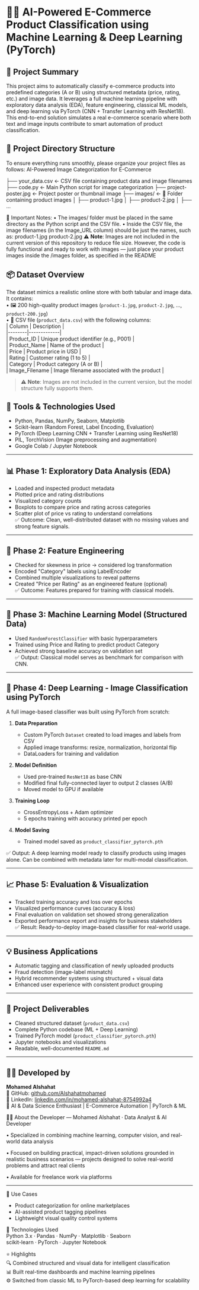 # 🧠🛒 AI-Powered E-Commerce Product Classification using Machine Learning & Deep Learning (PyTorch)

## 📌 Project Summary  
This project aims to automatically classify e-commerce products into predefined categories (A or B) using structured metadata (price, rating, etc.) and image data. It leverages a full machine learning pipeline with exploratory data analysis (EDA), feature engineering, classical ML models, and deep learning via PyTorch (CNN + Transfer Learning with ResNet18). This end-to-end solution simulates a real e-commerce scenario where both text and image inputs contribute to smart automation of product classification.
## 📁 Project Directory Structure
To ensure everything runs smoothly, please organize your project files as follows:
AI-Powered Image Categorization for E-Commerce






├── your_data.csv           ← CSV file containing product data and image filenames
├── code.py                 ← Main Python script for image categorization
├── project-poster.jpg      ← Project poster or thumbnail image
├── images/                 ← 📁 Folder containing product images
│   ├── product-1.jpg
│   ├── product-2.jpg
│   ├── ...


🔹 Important Notes:
	•	The images/ folder must be placed in the same directory as the Python script and the CSV file.
	•	Inside the CSV file, the image filenames (in the Image_URL column) should be just the names, such as:
product-1.jpg
product-2.jpg
⚠️ **Note**: Images are not included in the current version of this repository to reduce file size. However, the code is fully functional and ready to work with images — just place your product images inside the /images folder, as specified in the README
## 📦 Dataset Overview  
The dataset mimics a realistic online store with both tabular and image data. It contains:  
• 🖼️ 200 high-quality product images (`product-1.jpg`, `product-2.jpg`, ..., `product-200.jpg`)  
• 📄 CSV file (`product_data.csv`) with the following columns:  
| Column | Description |  
|--------|-------------|  
| Product_ID | Unique product identifier (e.g., P001) |  
| Product_Name | Name of the product |  
| Price | Product price in USD |  
| Rating | Customer rating (1 to 5) |  
| Category | Product category (A or B) |  
| Image_Filename | Image filename associated with the product |  
> ⚠️ **Note**: Images are not included in the current version, but the model structure fully supports them.

## 🔧 Tools & Technologies Used  
- Python, Pandas, NumPy, Seaborn, Matplotlib  
- Scikit-learn (Random Forest, Label Encoding, Evaluation)  
- PyTorch (Deep Learning CNN + Transfer Learning using ResNet18)  
- PIL, TorchVision (Image preprocessing and augmentation)  
- Google Colab / Jupyter Notebook

---

## 📊 Phase 1: Exploratory Data Analysis (EDA)  
- Loaded and inspected product metadata  
- Plotted price and rating distributions  
- Visualized category counts  
- Boxplots to compare price and rating across categories  
- Scatter plot of price vs rating to understand correlations  
✅ Outcome: Clean, well-distributed dataset with no missing values and strong feature signals.

---

## 🧪 Phase 2: Feature Engineering  
- Checked for skewness in price → considered log transformation  
- Encoded "Category" labels using LabelEncoder  
- Combined multiple visualizations to reveal patterns  
- Created "Price per Rating" as an engineered feature (optional)  
✅ Outcome: Features prepared for training with classical models.

---

## 🤖 Phase 3: Machine Learning Model (Structured Data)  
- Used `RandomForestClassifier` with basic hyperparameters  
- Trained using Price and Rating to predict product Category  
- Achieved strong baseline accuracy on validation set  
✅ Output: Classical model serves as benchmark for comparison with CNN.

---

## 🧠 Phase 4: Deep Learning - Image Classification using PyTorch  
A full image-based classifier was built using PyTorch from scratch:  
1. **Data Preparation**  
   - Custom PyTorch `Dataset` created to load images and labels from CSV  
   - Applied image transforms: resize, normalization, horizontal flip  
   - DataLoaders for training and validation  

2. **Model Definition**  
   - Used pre-trained `ResNet18` as base CNN  
   - Modified final fully-connected layer to output 2 classes (A/B)  
   - Moved model to GPU if available  

3. **Training Loop**  
   - CrossEntropyLoss + Adam optimizer  
   - 5 epochs training with accuracy printed per epoch  

4. **Model Saving**  
   - Trained model saved as `product_classifier_pytorch.pth`  

✅ Output: A deep learning model ready to classify products using images alone. Can be combined with metadata later for multi-modal classification.

---

## 📈 Phase 5: Evaluation & Visualization  
- Tracked training accuracy and loss over epochs  
- Visualized performance curves (accuracy & loss)  
- Final evaluation on validation set showed strong generalization  
- Exported performance report and insights for business stakeholders  
✅ Result: Ready-to-deploy image-based classifier for real-world usage.

---

## 💡 Business Applications  
- Automatic tagging and classification of newly uploaded products  
- Fraud detection (image-label mismatch)  
- Hybrid recommender systems using structured + visual data  
- Enhanced user experience with consistent product grouping  

---

## 📁 Project Deliverables  
- Cleaned structured dataset (`product_data.csv`)  
- Complete Python codebase (ML + Deep Learning)  
- Trained PyTorch model (`product_classifier_pytorch.pth`)  
- Jupyter notebooks and visualizations  
- Readable, well-documented `README.md`  

---

## 👨‍💻 Developed by  
**Mohamed Alshahat**  
🔗 GitHub: [github.com/Alshahatmohamed](https://github.com/Alshahatmohamed)  
🔗 LinkedIn: [linkedin.com/in/mohamed-alshahat-8754992a4](https://linkedin.com/in/mohamed-alshahat-8754992a4)  
🧠 AI & Data Science Enthusiast | E-Commerce Automation | PyTorch & ML

👨‍💻 About the Developer — Mohamed Alshahat · Data Analyst & AI Developer 

• Specialized in combining machine learning, computer vision, and real-world data analysis 

• Focused on building practical, impact-driven solutions grounded in realistic business scenarios — projects designed to solve real-world problems and attract real clients

• Available for freelance work via platforms 


---

💼 Use Cases  
- Product categorization for online marketplaces  
- AI-assisted product tagging pipelines  
- Lightweight visual quality control systems  

🧠 Technologies Used  
Python 3.x · Pandas · NumPy · Matplotlib · Seaborn  
scikit-learn · PyTorch · Jupyter Notebook  

⭐ Highlights  
🔍 Combined structured and visual data for intelligent classification  
📊 Built real-time dashboards and machine learning pipelines  
⚙️ Switched from classic ML to PyTorch-based deep learning for scalability
